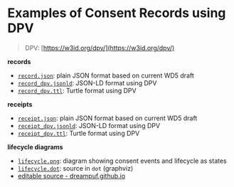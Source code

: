 # Examples of Consent Records using DPV

> DPV: [https://w3id.org/dpv/](https://w3id.org/dpv/)

**records**

- [`record.json`](record.json): plain JSON format based on current WD5 draft
- [`record_dpv.jsonld`](record_dpv.jsonld): JSON-LD format using DPV
- [`record_dpv.ttl`](record_dpv.ttl): Turtle format using DPV

**receipts**

- [`receipt.json`](receipt.json): plain JSON format based on current WD5 draft
- [`receipt_dpv.jsonld`](receipt_dpv.jsonld): JSON-LD format using DPV
- [`receipt_dpv.ttl`](record_dpv.ttl): Turtle format using DPV

**lifecycle diagrams**

- [`lifecycle.png`](lifecycle.png): diagram showing consent events and lifecycle as states
- [`lifecycle.dot`](lifecycle.dot): source in `dot` (graphviz)
- [editable source - dreampuf.github.io](https://dreampuf.github.io/GraphvizOnline/#digraph%20G%20%7B%0A%20%20%20%20rankdir%3DLR%20%3B%20compound%3Dtrue%20%3B%0A%20%20%20%20node%20%5Bshape%3Drect%2Cstyle%3Dfilled%2Cfillcolor%3Dyellow%5D%20%3B%0A%20%20%20%20start%2Cend%20%5Bshape%3Dcircle%2Cfillcolor%3Dsalmon%2Cwidth%3D0.1%2Cheight%3D0.1%2Cmargin%3D0.01%5D%0A%20%20%20%20start%20-%3E%20NoticeShown%20-%3E%20Requested%20-%3E%20Given%2C%20Refused%20%3B%0A%20%20%20%20Given%20-%3E%20Withdrawn%2C%20Expired%2C%20Invalidated%2C%20Halted%20%3B%0A%20%20%20%20Refused%20-%3E%20NoticeShown%20%5Blabel%3D%22new%20request%22%5D%20%3B%0A%20%20%20%20subgraph%20cluster_T%20%7B%0A%20%20%20%20%20%20%20%20label%3D%22Terminated%22%0A%20%20%20%20%20%20%20%20Withdrawn%2C%20Expired%2C%20Invalidated%2C%20Halted%20%3B%0A%20%20%20%20%7D%0A%20%20%20%20Expired%20-%3E%20end%20%5Bltail%3Dcluster_T%5D%20%3B%0A%20%20%20%20Given%20-%3E%20NoticeShown%20%5Blabel%3D%22re-confirm%22%5D%20%3B%0A%7D%0A)

